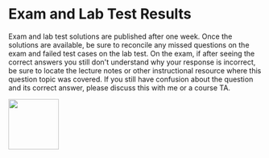 # Exam and Lab Test Results

Exam and lab test solutions are published after one week. Once the solutions
are available, be sure to reconcile any missed questions on the exam and failed
test cases on the lab test. On the exam, if after seeing the correct answers
you still don't understand why your response is incorrect, be sure to locate
the lecture notes or other instructional resource where this question topic was
covered. If you still have confusion about the question and its correct answer,
please discuss this with me or a course TA.

<img src="../img/rags.jpg" width="100">

